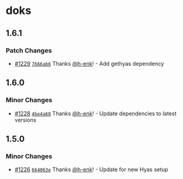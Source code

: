 # doks

## 1.6.1

### Patch Changes

- [#1229](https://github.com/gethyas/doks/pull/1229) [`7666ab6`](https://github.com/gethyas/doks/commit/7666ab62a9b04f0508530dfb8c7f5f7c6db0f966) Thanks [@h-enk](https://github.com/h-enk)! - Add gethyas dependency

## 1.6.0

### Minor Changes

- [#1228](https://github.com/gethyas/doks/pull/1228) [`4be4a68`](https://github.com/gethyas/doks/commit/4be4a689619b49f62df4c65024d3e865c1ead99e) Thanks [@h-enk](https://github.com/h-enk)! - Update dependencies to latest versions

## 1.5.0

### Minor Changes

- [#1226](https://github.com/gethyas/doks/pull/1226) [`664063e`](https://github.com/gethyas/doks/commit/664063eb6a02d24a3fceb61ea9ed8df589a11033) Thanks [@h-enk](https://github.com/h-enk)! - Update for new Hyas setup
